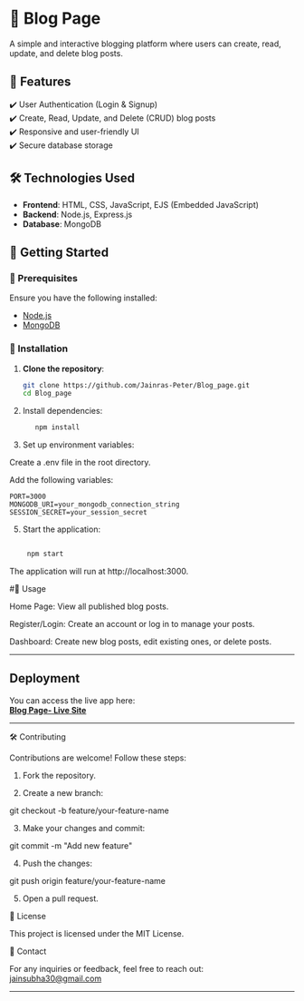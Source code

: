 
# 📝 Blog Page

A simple and interactive blogging platform where users can create, read, update, and delete blog posts.

## 📌 Features

✔️ User Authentication (Login & Signup)  
✔️ Create, Read, Update, and Delete (CRUD) blog posts  
✔️ Responsive and user-friendly UI  
✔️ Secure database storage  

## 🛠️ Technologies Used

- **Frontend**: HTML, CSS, JavaScript, EJS (Embedded JavaScript)  
- **Backend**: Node.js, Express.js  
- **Database**: MongoDB  

## 🚀 Getting Started

### 🔹 Prerequisites

Ensure you have the following installed:

- [Node.js](https://nodejs.org/)
- [MongoDB](https://www.mongodb.com/)

### 🔹 Installation

1. **Clone the repository**:
   ```sh
   git clone https://github.com/Jainras-Peter/Blog_page.git
   cd Blog_page

2. Install dependencies:
   ```sh
      npm install


4. Set up environment variables:

Create a .env file in the root directory.

Add the following variables:

    PORT=3000
    MONGODB_URI=your_mongodb_connection_string
    SESSION_SECRET=your_session_secret



5. Start the application:
    ```sh

     npm start

The application will run at http://localhost:3000.



#📌 Usage

Home Page: View all published blog posts.

Register/Login: Create an account or log in to manage your posts.

Dashboard: Create new blog posts, edit existing ones, or delete posts.

---

## Deployment

You can access the live app here:  
**[Blog Page- Live Site](https://blog-page-aaxe.onrender.com)**

---


🛠️ Contributing

Contributions are welcome! Follow these steps:

1. Fork the repository.


2. Create a new branch:

git checkout -b feature/your-feature-name


3. Make your changes and commit:

git commit -m "Add new feature"


4. Push the changes:

git push origin feature/your-feature-name


5. Open a pull request.



📜 License

This project is licensed under the MIT License. 

📧 Contact

For any inquiries or feedback, feel free to reach out:
jainsubha30@gmail.com

---


